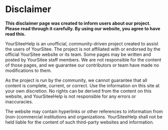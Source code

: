 # Disclaimer

**This disclaimer page was created to inform users about our project. Please read through it carefully. By using our website, you agree to have read this.**

YourSiteeHelp is an unofficial, community-driven project created to assist the users of YourSitee. The project is not affiliated with or endorsed by the official YourSitee website or its team. Some pages may be written and posted by YourSitee staff members. We are not responsible for the content of those pages, and we guarantee our contributors or team have made no modifications to them.

As the project is run by the community, we cannot guarantee that all content is complete, current, or correct. Use the information on this site at your own discretion. No rights can be derived from the content on this website, and YourSiteeHelp is not responsible for any errors or inaccuracies.

The website may contain hyperlinks or other references to information from (non-)commercial institutions and organizations. YourSiteeHelp shall not be held liable for the content of such third-party websites and information.

